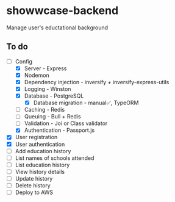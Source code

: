 # showwcase-backend
Manage user's eductational background


## To do
- [ ] Config
   - [x] Server - Express
   - [x] Nodemon
   - [x] Dependency injection - inversify + inversify-express-utils
   - [x] Logging - Winston
   - [x] Database - PostgreSQL
     - [x] Database migration - manual✅, TypeORM
   - [ ] Caching - Redis
   - [ ] Queuing - Bull + Redis
   - [ ] Validation - Joi or Class validator
   - [x] Authentication - Passport.js
- [x] User registration
- [x] User authentication
- [ ] Add education history
- [ ] List names of schools attended
- [ ] List education history
- [ ] View history details
- [ ] Update history
- [ ] Delete history
- [ ] Deploy to AWS
